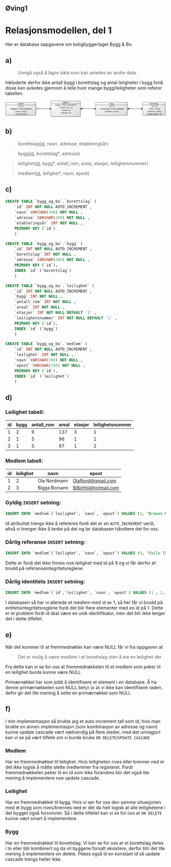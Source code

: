 ## **Øving1**
# Relasjonsmodellen, del 1
Her er database oppgavene om boligbyggerlaget Bygg & Bo.  

## a)
> Unngå også å lagre data som kan avledes av andre data.


Inkluderte derfor ikke antall bygg i borettslag og antal leligheter i bygg fordi disse kan avledes gjennom å telle hvor mange bygg/leiligheter som referer tabellen.


![](UML_klasse.png)

## b)


>borettslag(<ins>id</ins>, navn, adresse, etableringsår)

>bygg(<ins>id</ins>, borettslag*, adresse)

>leilighet(<ins>id</ins>, bygg*, antall_rom, areal, etasjer, leilighetsnummer)

>medlem(<ins>id</ins>, leilighet*, navn, epost)


<!-- ![](relasjonsmodell.png) -->


## c)
```sql
CREATE TABLE `bygg_og_bo`.`borettslag` (
    `id` INT NOT NULL AUTO_INCREMENT ,
    `navn` VARCHAR(300) NOT NULL ,
    `adresse` VARCHAR(300) NOT NULL ,
    `etableringsår` INT NOT NULL ,
    PRIMARY KEY (`id`)
    ) 
```

```sql
CREATE TABLE `bygg_og_bo`.`bygg` ( 
    `id` INT NOT NULL AUTO_INCREMENT , 
    `borettslag` INT NOT NULL , 
    `adresse` VARCHAR(300) NOT NULL , 
    PRIMARY KEY (`id`), 
    INDEX `id` (`borettslag`)
    ) 
```

```sql
CREATE TABLE `bygg_og_bo`.`leilighet` ( 
    `id` INT NOT NULL AUTO_INCREMENT , 
    `bygg` INT NOT NULL , 
    `antall_rom` INT NOT NULL , 
    `areal` INT NOT NULL , 
    `etasjer` INT NOT NULL DEFAULT '1' , 
    `leilighetsnummer` INT NOT NULL DEFAULT '1' , 
    PRIMARY KEY (`id`), 
    INDEX `id` (`bygg`)
    )
```

```sql
CREATE TABLE `bygg_og_bo`.`medlem` ( 
    `id` INT NOT NULL AUTO_INCREMENT , 
    `leilighet` INT NOT NULL , 
    `navn` VARCHAR(300) NOT NULL , 
    `epost` VARCHAR(350) NOT NULL , 
    PRIMARY KEY (`id`), 
    INDEX `id` (`leilighet`)
    ) 
```

## d)

### Leilighet tabell:

| id | bygg | antall_rom | areal | etasjer | leilighetsnummer |
|----|------|------------|-------|---------|------------------|
| 1  | 2    | 9          | 137   | 3       | 1                |
| 2  | 1    | 5          | 96    | 1       | 1                |
| 3  | 1    | 5          | 97    | 1       | 2                |

### Medlem tabell:

| id | leilighet | navn          | epost                |
|----|-----------|---------------|----------------------|
| 1  | 2         | Ola Nordmann  | OlaNord@gmail.com    |
| 2  | 3         | Bigga Borsann | BiBoHiii@hotmail.com |

### Gyldig `INSERT` setning:

```sql
INSERT INTO `medlem`(`leilighet`, `navn`, `epost`) VALUES (1, "Brason Manson", "altbra@ntnu.no")
```
Id atributtet trengs ikke å refereres fordi det er en `AUTO_INCREMENT` verdi, altså vi trenger ikke å tenke på det og lar databasen håndtere det for oss.

### Dårlig referanse `INSERT` setning:

```sql
INSERT INTO `medlem`(`leilighet`, `navn`, `epost`) VALUES (9, "Feilu Torsu", "neinei@bad.no")
```

Dette er fordi det ikke finnes noe leilighet med id på 9 og vi får derfor et brudd på referanseintegritetsreglene.

### Dårlig identitets `INSERT` setning:

```sql
INSERT INTO `medlem`(`id`,`leilighet`, `navn`, `epost`) VALUES (1 , 2, "Duplikatus Ideus", "feiligjen@verrybad.no")
```

I databasen så har vi allerede et medlem med id av 1, så her får vi brudd på entitetsintegritetsreglene fordi det blir flere elementer med en id på 1. Dette er et problem fordi id skal være en unik identifikator, men det blir ikke lenger det i dette tilfellet.


## e)
Når det kommer til at fremmednøkler kan være NULL får vi fra oppgaven at
> Det er mulig å være medlem i et borettslag uten å eie en leilighet der  

Fra dette kan vi se for oss at fremmednøkkelen til et medlem som peker til en leilighet burde kunne være NULL  

Primærnøkkel har som jobb å identifisere et element i en database. Å ha denne primærnøkkelen som NULL betyr jo at vi ikke kan identifisere raden, defor gir det lite mening å sette en primærnøkkel som NULL

## f)
I min implementasjon så brukte jeg et auto increment tall som id, hvis man brukte en annen implementasjon (som kombinasjon av adresse og navn) kunne update cascade vært nødvendig på flere steder, med det unnagjort kan vi se på vært tilfelle om vi burde bruke `ON DELETE`/`UPDATE CASCADE`


### Medlem
Har en fremmednøkkel til leilighet. Hvis leiligheten rives eller brenner ned er det *ikke* logisk å måtte slette medlemmer fra registeret. Fordi fremmednøkkelen peker til en id som ikke forandres blir det også lite mening å implementere noe update cascade.


### Leilighet
Har en fremmednøkkel til bygg. Hvis vi ser for oss den samme situasjonen med et bygg som rives/brennes ned er det da helt logisk at alle leilighetene i det bygget også forsvinner. Så i dette tilfellet kan vi se for oss at `ON DELETE` kunne vært smart å implementere.

### Bygg
Har en fremmednøkkel til borettslag. Vi kan se for oss at et borettslag deles i to eller blir kombinert og da vil byggene forsatt eksistere, derfor blir det lite mening å implementere on delete. Pekes også til en konstant id så update cascade trengs heller ikke.

